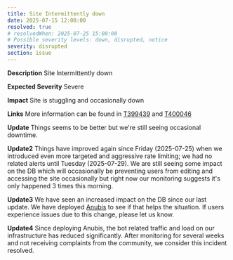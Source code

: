 ```yaml
---
title: Site Intermittently down
date: 2025-07-15 12:00:00
resolved: true
# resolvedWhen: 2025-07-25 15:00:00
# Possible severity levels: down, disrupted, notice
severity: disrupted
section: issue
---
```

__Description__ Site Intermittently down

__Expected Severity__ Severe

__Impact__ Site is stuggling and occasionally down

__Links__ More information can be found in [T399439](https://phabricator.wikimedia.org/T399439) and [T400046](https://phabricator.wikimedia.org/T400046)

__Update__ Things seems to be better but we're still seeing occasional downtime.

__Update2__ Things have improved again since Friday (2025-07-25) when we introduced even more targeted and aggressive rate limiting; we had no related alerts until Tuesday (2025-07-29). We are still seeing some impact on the DB which will occasionally be preventing users from editing and accessing the site occasionally but right now our monitoring suggests it's only happened 3 times this morning.

__Update3__ We have seen an increased impact on the DB since our last update. We have deployed [Anubis](https://github.com/TecharoHQ/anubis) to see if that helps the situation. If users experience issues due to this change, please let us know.

__Update4__ Since deploying Anubis, the bot related traffic and load on our infrastructure has reduced significantly. After monitoring for several weeks and not receiving complaints from the community, we consider this incident resolved.
